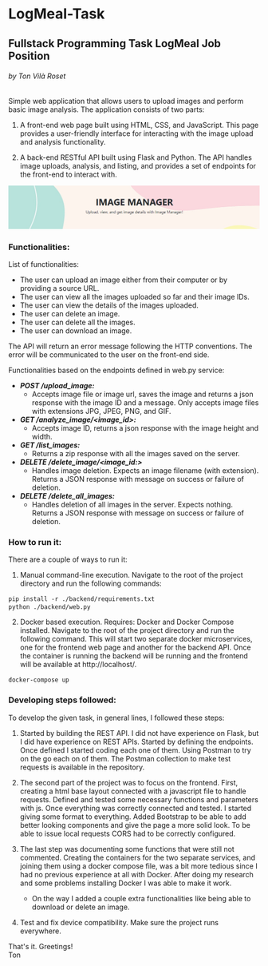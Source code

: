 # LogMeal-Task
## Fullstack Programming Task LogMeal Job Position
###### by Ton Vilà Roset

Simple web application that allows users to upload images and perform basic image analysis. The application consists of two parts:

1. A front-end web page built using HTML, CSS, and JavaScript. This page provides a user-friendly interface for interacting with the image upload and analysis functionality.

2. A back-end RESTful API built using Flask and Python. The API handles image uploads, analysis, and listing, and provides a set of endpoints for the front-end to interact with.

![image](readmeHeader.png)

### Functionalities:

List of functionalities:

- The user can upload an image either from their computer or by providing a source URL.
- The user can view all the images uploaded so far and their image IDs.
- The user can view the details of the images uploaded.
- The user can delete an image.
- The user can delete all the images.
- The user can download an image.

The API will return an error message following the HTTP conventions. The error will be communicated to the user on the front-end side.


Functionalities based on the endpoints defined in web.py service:
- ***POST /upload_image:***
   - Accepts image file or image url, saves the image and returns a json response with the image ID and a message. Only accepts image files with extensions JPG, JPEG, PNG, and GIF.
- ***GET /analyze_image/<image_id>:***
   - Accepts image ID, returns a json response with the image height and width.
- ***GET /list_images:***
   - Returns a zip response with all the images saved on the server.
- ***DELETE /delete_image/<image_id:>***
   - Handles image deletion. Expects an image filename (with extension). Returns a JSON response with message on success or failure of deletion.
- ***DELETE /delete_all_images:***
   - Handles deletion of all images in the server. Expects nothing. Returns a JSON response with message on success or failure of deletion.

### How to run it:
There are a couple of ways to run it:

1. Manual command-line execution. Navigate to the root of the project directory and run the following commands:
```
pip install -r ./backend/requirements.txt
python ./backend/web.py
```
2. Docker based execution. Requires: Docker and Docker Compose installed. Navigate to the root of the project directory and run the following command. This will start two separate docker microservices, one for the frontend web page and another for the backend API. Once the container is running the backend will be running and the frontend will be available at http://localhost/.
```
docker-compose up
```

### Developing steps followed:
To develop the given task, in general lines, I followed these steps:

1. Started by building the REST API. I did not have experience on Flask, but I did have experience on REST APIs. Started by defining the endpoints. Once defined I started coding each one of them. Using Postman to try on the go each on of them. The Postman collection to make test requests is available in the repository.

2. The second part of the project was to focus on the frontend. First, creating a html base layout connected with a javascript file to handle requests. Defined and tested some necessary functions and parameters with js. Once everything was correctly connected and tested. I started giving some format to everything. Added Bootstrap to be able to add better looking components and give the page a more solid look. To be able to issue local requests CORS had to be correctly configured.

3. The last step was documenting some functions that were still not commented. Creating the containers for the two separate services, and joining them using a docker compose file, was a bit more tedious since I had no previous experience at all with Docker. After doing my research and some problems installing Docker I was able to make it work.
   - On the way I added a couple extra functionalities like being able to download or delete an image.

4. Test and fix device compatibility. Make sure the project runs everywhere.

That's it. Greetings!<br>
Ton
